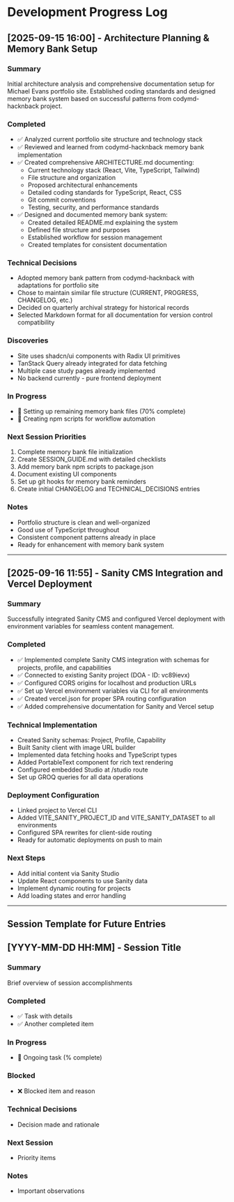 # Development Progress Log

## [2025-09-15 16:00] - Architecture Planning & Memory Bank Setup

### Summary
Initial architecture analysis and comprehensive documentation setup for Michael Evans portfolio site. Established coding standards and designed memory bank system based on successful patterns from codymd-hacknback project.

### Completed
- ✅ Analyzed current portfolio site structure and technology stack
- ✅ Reviewed and learned from codymd-hacknback memory bank implementation
- ✅ Created comprehensive ARCHITECTURE.md documenting:
  - Current technology stack (React, Vite, TypeScript, Tailwind)
  - File structure and organization
  - Proposed architectural enhancements
  - Detailed coding standards for TypeScript, React, CSS
  - Git commit conventions
  - Testing, security, and performance standards
- ✅ Designed and documented memory bank system:
  - Created detailed README.md explaining the system
  - Defined file structure and purposes
  - Established workflow for session management
  - Created templates for consistent documentation

### Technical Decisions
- Adopted memory bank pattern from codymd-hacknback with adaptations for portfolio site
- Chose to maintain similar file structure (CURRENT, PROGRESS, CHANGELOG, etc.)
- Decided on quarterly archival strategy for historical records
- Selected Markdown format for all documentation for version control compatibility

### Discoveries
- Site uses shadcn/ui components with Radix UI primitives
- TanStack Query already integrated for data fetching
- Multiple case study pages already implemented
- No backend currently - pure frontend deployment

### In Progress
- 🔄 Setting up remaining memory bank files (70% complete)
- 🔄 Creating npm scripts for workflow automation

### Next Session Priorities
1. Complete memory bank file initialization
2. Create SESSION_GUIDE.md with detailed checklists
3. Add memory bank npm scripts to package.json
4. Document existing UI components
5. Set up git hooks for memory bank reminders
6. Create initial CHANGELOG and TECHNICAL_DECISIONS entries

### Notes
- Portfolio structure is clean and well-organized
- Good use of TypeScript throughout
- Consistent component patterns already in place
- Ready for enhancement with memory bank system

---

## [2025-09-16 11:55] - Sanity CMS Integration and Vercel Deployment

### Summary
Successfully integrated Sanity CMS and configured Vercel deployment with environment variables for seamless content management.

### Completed
- ✅ Implemented complete Sanity CMS integration with schemas for projects, profile, and capabilities
- ✅ Connected to existing Sanity project (DOA - ID: vc89ievx)
- ✅ Configured CORS origins for localhost and production URLs
- ✅ Set up Vercel environment variables via CLI for all environments
- ✅ Created vercel.json for proper SPA routing configuration
- ✅ Added comprehensive documentation for Sanity and Vercel setup

### Technical Implementation
- Created Sanity schemas: Project, Profile, Capability
- Built Sanity client with image URL builder
- Implemented data fetching hooks and TypeScript types
- Added PortableText component for rich text rendering
- Configured embedded Studio at /studio route
- Set up GROQ queries for all data operations

### Deployment Configuration
- Linked project to Vercel CLI
- Added VITE_SANITY_PROJECT_ID and VITE_SANITY_DATASET to all environments
- Configured SPA rewrites for client-side routing
- Ready for automatic deployments on push to main

### Next Steps
- Add initial content via Sanity Studio
- Update React components to use Sanity data
- Implement dynamic routing for projects
- Add loading states and error handling

---

## Session Template for Future Entries

## [YYYY-MM-DD HH:MM] - Session Title

### Summary
Brief overview of session accomplishments

### Completed
- ✅ Task with details
- ✅ Another completed item

### In Progress
- 🔄 Ongoing task (% complete)

### Blocked
- ❌ Blocked item and reason

### Technical Decisions
- Decision made and rationale

### Next Session
- Priority items

### Notes
- Important observations
